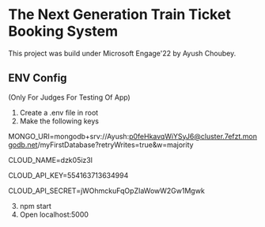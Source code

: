 # The Next Generation Train Ticket Booking System

This project was build under Microsoft Engage'22 by Ayush Choubey.

## ENV Config 
(Only For Judges For Testing Of App)

1) Create a .env file in root
2) Make the following keys

 MONGO_URI=mongodb+srv://Ayush:p0feHkavqWiYSyJ6@cluster.7efzt.mongodb.net/myFirstDatabase?retryWrites=true&w=majority

 CLOUD_NAME=dzk05iz3l

 CLOUD_API_KEY=554163713634994

 CLOUD_API_SECRET=jWOhmckuFqOpZIaWowW2Gw1Mgwk

3) npm start
4) Open localhost:5000
